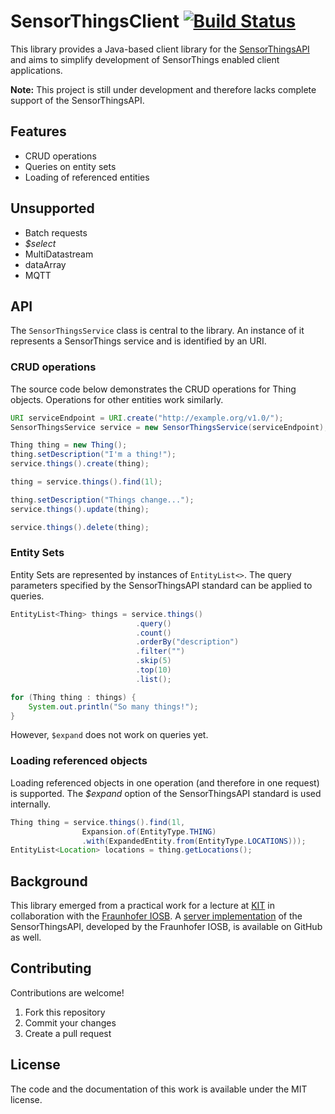 SensorThingsClient [![Build Status](https://travis-ci.org/nsommer/SensorThingsClient.svg?branch=master)](https://travis-ci.org/nsommer/SensorThingsClient)
==================

This library provides a Java-based client library for the [SensorThingsAPI](https://github.com/opengeospatial/sensorthings) and aims to simplify development of SensorThings enabled client applications.

**Note:** This project is still under development and therefore lacks complete support of the SensorThingsAPI.

## Features

* CRUD operations
* Queries on entity sets
* Loading of referenced entities

## Unsupported

* Batch requests
* *$select*
* MultiDatastream
* dataArray
* MQTT

## API

The `SensorThingsService` class is central to the library. An instance of it represents a SensorThings service and is identified by an URI.

### CRUD operations

The source code below demonstrates the CRUD operations for Thing objects. Operations for other entities work similarly.

```java
URI serviceEndpoint = URI.create("http://example.org/v1.0/");
SensorThingsService service = new SensorThingsService(serviceEndpoint);
```

```java
Thing thing = new Thing();
thing.setDescription("I'm a thing!");
service.things().create(thing);

thing = service.things().find(1l);

thing.setDescription("Things change...");
service.things().update(thing);

service.things().delete(thing);
```

### Entity Sets

Entity Sets are represented by instances of `EntityList<>`. The query parameters specified by the SensorThingsAPI standard can be applied to queries.

```java
EntityList<Thing> things = service.things()
							.query()
							.count()
							.orderBy("description")
							.filter("")
							.skip(5)
							.top(10)
							.list();

for (Thing thing : things) {
	System.out.println("So many things!");
}
```

However, `$expand` does not work on queries yet.

### Loading referenced objects

Loading referenced objects in one operation (and therefore in one request) is supported. The *$expand* option of the SensorThingsAPI standard is used internally.

```java
Thing thing = service.things().find(1l,
				Expansion.of(EntityType.THING)
				.with(ExpandedEntity.from(EntityType.LOCATIONS)));
EntityList<Location> locations = thing.getLocations();
```

## Background

This library emerged from a practical work for a lecture at [KIT](http://www.kit.edu) in collaboration with the [Fraunhofer IOSB](http://iosb.fraunhofer.de). A [server implementation](https://github.com/FraunhoferIOSB/SensorThingsServer) of the SensorThingsAPI, developed by the Fraunhofer IOSB, is available on GitHub as well.

## Contributing

Contributions are welcome!

1. Fork this repository
2. Commit your changes
3. Create a pull request

## License

The code and the documentation of this work is available under the MIT license.
